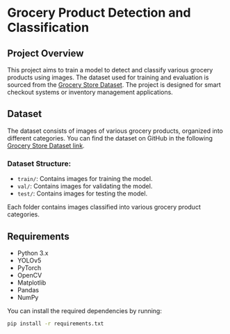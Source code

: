 # Grocery Product Detection and Classification

## Project Overview
This project aims to train a model to detect and classify various grocery products using images. The dataset used for training and evaluation is sourced from the [Grocery Store Dataset](https://github.com/marcusklasson/GroceryStoreDataset/tree/master/dataset). The project is designed for smart checkout systems or inventory management applications.

## Dataset
The dataset consists of images of various grocery products, organized into different categories. You can find the dataset on GitHub in the following [Grocery Store Dataset link](https://github.com/marcusklasson/GroceryStoreDataset/tree/master/dataset).

### Dataset Structure:
- `train/`: Contains images for training the model.
- `val/`: Contains images for validating the model.
- `test/`: Contains images for testing the model.

Each folder contains images classified into various grocery product categories.

## Requirements

- Python 3.x
- YOLOv5
- PyTorch
- OpenCV
- Matplotlib
- Pandas
- NumPy

You can install the required dependencies by running:

```bash
pip install -r requirements.txt
